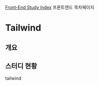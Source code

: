 [Front-End Study Index](Front-End%20Study%20Index.md)
프론트엔드 목차페이지

# Tailwind
## 개요

## 스터디 현황


tailwind